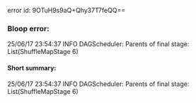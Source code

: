 error id: 9OTuH9s9aQ+Qhy37T7feQQ==
### Bloop error:

25/06/17 23:54:37 INFO DAGScheduler: Parents of final stage: List(ShuffleMapStage 6)
#### Short summary: 

25/06/17 23:54:37 INFO DAGScheduler: Parents of final stage: List(ShuffleMapStage 6)